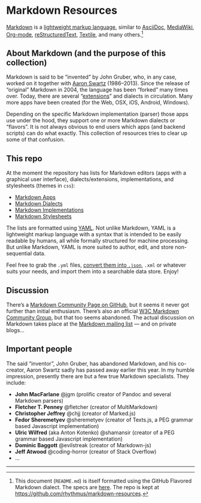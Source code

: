# Markdown Resources

[Markdown](http://en.wikipedia.org/wiki/Markdown) is a [lightweight markup language](http://en.wikipedia.org/wiki/Lightweight_markup_language), similar to [AsciiDoc](http://en.wikipedia.org/wiki/AsciiDoc), [MediaWiki](http://en.wikipedia.org/wiki/MediaWiki), [Org-mode](http://en.wikipedia.org/wiki/Org-mode), [reStructuredText](http://en.wikipedia.org/wiki/ReStructuredText), [Textile](http://en.wikipedia.org/wiki/Textile_(markup_language)), and many others.[^1]


## About Markdown (and the purpose of this collection)

Markdown is said to be “invented” by John Gruber, who, in any case, worked on it together with [Aaron Swartz](http://en.wikipedia.org/wiki/Aaron_Swartz) (1986–2013). Since the release of “original” Markdown in 2004, the language has been “forked” many times over. Today, there are several “[extensions](http://en.wikipedia.org/wiki/Markdown_extensions)” and dialects in circulation. Many more apps have been created (for the Web, OSX, iOS, Android, Windows).

Depending on the specific Markdown implementation (parser) those apps use under the hood, they support one or more Markdown dialects or “flavors”. It is not always obvious to end users which apps (and backend scripts) can do what exactly. This collection of resources tries to clear up some of that confusion.


## This repo

At the moment the repository has lists for Markdown editors (apps with a graphical user interface), dialects/extensions, implementations, and stylesheets (themes in `css`):

- [Markdown Apps](markdown-apps.yml)
- [Markdown Dialects](markdown-dialects.yml)
- [Markdown Implementations](markdown-implementations.yml)
- [Markdown Stylesheets](markdown-stylesheets.yml)

The lists are formatted using [YAML](http://en.wikipedia.org/wiki/YAML). Not unlike Markdown, YAML is a lightweight markup language with a syntax that is intended to be easily readable by  humans, all while formally structured for machine processing. But unlike Markdown, YAML is more suited to author, edit, and store non-sequential data.

Feel free to grab the `.yml` files, [convert them into `.json`](http://nodeca.github.io/js-yaml/), `.xml` or whatever suits your needs, and import them into a searchable data store. Enjoy!


## Discussion

There’s a [Markdown Community Page on GitHub](http://markdown.github.io/), but it seems it never got further than initial enthusiasm. There’s also an official [W3C Markdown Community Group](http://www.w3.org/community/markdown/), but that too seems abandoned. The actual discussion on Markdown takes place at the [Markdown mailing list](http://six.pairlist.net/mailman/listinfo/markdown-discuss) — and on private blogs…


## Important people

The said “inventor”, John Gruber, has abandoned Markdown, and his co-creator, Aaron Swartz sadly has passed away earlier this year. In my humble impression, presently there are but a few true Markdown specialists. They include:

- **John MacFarlane** @jgm (prolific creator of Pandoc and several Markdown parsers)
- **Fletcher T. Penney** @fletcher (creator of MultiMarkdown)
- **Christopher Jeffrey** @chjj (creator of Marked.js)
- **Fedor Sheremetyev** @sheremetyev (creator of Texts.js, a PEG grammar based Javascript implementation)
- **Ulric Wilfred** (aka Anton Kotenko) @shamansir (creator of a PEG grammar based Javascript implementation)
- **Dominic Baggott** @evilstreak (creator of Markdown-js)
- **Jeff Atwood** @coding-horror (creator of Stack Overflow)
- …


---

[^1]: This document (`README.md`) is itself formatted using the GitHub Flavored Markdown dialect. The specs are [here](https://help.github.com/articles/github-flavored-markdown). The repo is kept at <https://github.com/rhythmus/markdown-resources>.